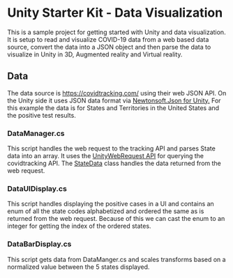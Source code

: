 # Unity Starter Kit - Data Visualization
This is a sample project for getting started with Unity and data visualization. It is setup to read and visualize COVID-19 data from a web based data source, convert the data into a JSON object and then parse the data to visualize in Unity in 3D, Augmented reality and Virtual reality.

## Data
The data source is https://covidtracking.com/ using their web JSON API. On the Unity side it uses JSON data format via [Newtonsoft.Json for Unity.](https://github.com/jilleJr/Newtonsoft.Json-for-Unity) For this example the data is for States and Territories in the United States and the positive test results.

### DataManager.cs
This script handles the web request to the tracking API and parses State data into an array. It uses the [UnityWebRequest API](https://docs.unity3d.com/ScriptReference/Networking.UnityWebRequest.html) for querying the covidtracking API. The [StateData](https://github.com/DanMillerDev/UnityStarterKit_DataVis/blob/master/Assets/Scripts/DataManager.cs#L68-L100) class handles the data returned from the web request. 

### DataUIDisplay.cs
This script handles displaying the positive cases in a UI and contains an enum of all the state codes alphabetized and ordered the same as is returned from the web request. Because of this we can cast the enum to an integer for getting the index of the ordered states.

### DataBarDisplay.cs
This script gets data from DataManger.cs and scales transforms based on a normalized value between the 5 states displayed. 
